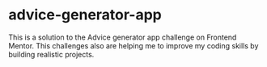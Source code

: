 # advice-generator-app
This is a solution to the Advice generator app challenge on Frontend Mentor. This challenges also are helping me to improve my coding skills by building realistic projects.
